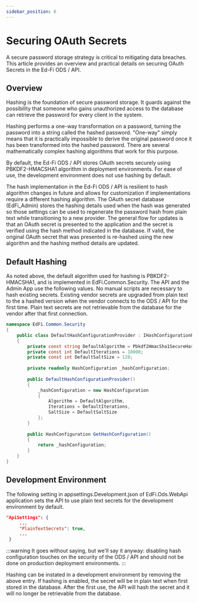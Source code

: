 ```yaml
---
sidebar_position: 6
---
```


# Securing OAuth Secrets

A secure password storage strategy is critical to mitigating data breaches. This
article provides an overview and practical details on securing OAuth Secrets in
the Ed-Fi ODS / API.

## Overview

Hashing is the foundation of secure password storage. It guards against the
possibility that someone who gains unauthorized access to the database can retrieve
the password for every client in the system.

Hashing performs a one-way transformation on a password, turning the password
into a string called the hashed password. "One-way" simply means that it is
practically impossible to derive the original password once it has been transformed
into the hashed password. There are several mathematically complex hashing
algorithms that work for this purpose.

By default, the Ed-Fi ODS / API stores OAuth secrets securely using
PBKDF2-HMACSHA1 algorithm in deployment environments. For ease of use, the development
environment does not use hashing by default.

The hash implementation in the Ed-Fi ODS / API is resilient to hash algorithm
changes in future and allows for customization if implementations require a
different hashing algorithm. The OAuth secret database (EdFi_Admin) stores the hashing
details used when the hash was generated so those settings can be used to
regenerate the password hash from plain text while transitioning to a new provider.
The general flow for updates is that an OAuth secret is presented to the
application and the secret is verified using the hash method indicated in the database.
If valid, the original OAuth secret that was presented is re-hashed using the
new algorithm and the hashing method details are updated.

## Default Hashing

As noted above, the default algorithm used for hashing is PBKDF2-HMACSHA1, and
is implemented in EdFi.Common.Security. The API and the Admin App use the
following values. No manual scripts are necessary to hash existing secrets. Existing
vendor secrets are upgraded from plain text to the a hashed version when the
vendor connects to the ODS / API for the first time. Plain text secrets are not
retrievable from the database for the vendor after that first connection.

```csharp
namespace EdFi.Common.Security
{
    public class DefaultHashConfigurationProvider : IHashConfigurationProvider
    {
        private const string DefaultAlgorithm = Pbkdf2HmacSha1SecureHasher.ConfigurationAlgorithmName;
        private const int DefaultIterations = 10000;
        private const int DefaultSaltSize = 128;
 
        private readonly HashConfiguration _hashConfiguration;
 
        public DefaultHashConfigurationProvider()
        {
            _hashConfiguration = new HashConfiguration
            {
                Algorithm = DefaultAlgorithm,
                Iterations = DefaultIterations,
                SaltSize = DefaultSaltSize
            };
        }
 
        public HashConfiguration GetHashConfiguration()
        {
            return _hashConfiguration;
        }
    }
}
```

## Development Environment 

The following setting in appsettings.Development.json of EdFi.Ods.WebApi
application sets the API to use plain text secrets for the development environment by
default. 

```json
"ApiSettings": {
     ...
     "PlainTextSecrets": true,
     ...
 }  
```
:::warning
It goes without saying, but we'll say it anyway: disabling hash configuration
touches on the security of the ODS / API and should not be done on production
deployment environments. 
:::

Hashing can be instated in a development environment by removing the above
entry. If hashing is enabled, the secret will be in plain text when first stored in
the database. After the first use, the API will hash the secret and it will no
longer be retrievable from the database.
